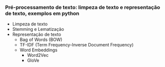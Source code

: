 ### Pré-processamento de texto: limpeza de texto e representação de texto, exemplos em python
  - Limpeza de texto
  - Stemming e Lematização
  - Representação de texto
    - Bag of Words (BOW)
    - TF-IDF (Term Frequency-Inverse Document Frequency)
    - Word Embeddings
      - Word2Vec
      - GloVe

